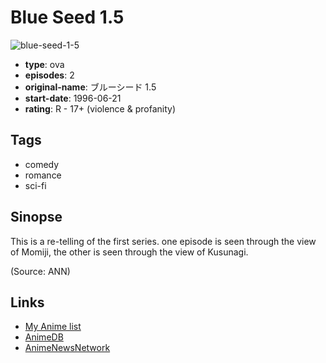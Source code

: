 # Blue Seed 1.5

![blue-seed-1-5](https://cdn.myanimelist.net/images/anime/10/26709.jpg)

-   **type**: ova
-   **episodes**: 2
-   **original-name**: ブルーシード 1.5
-   **start-date**: 1996-06-21
-   **rating**: R - 17+ (violence & profanity)

## Tags

-   comedy
-   romance
-   sci-fi

## Sinopse

This is a re-telling of the first series. one episode is seen through the view of Momiji, the other is seen through the view of Kusunagi.

(Source: ANN)

## Links

-   [My Anime list](https://myanimelist.net/anime/3952/Blue_Seed_15)
-   [AnimeDB](http://anidb.info/perl-bin/animedb.pl?show=anime&aid=3127)
-   [AnimeNewsNetwork](http://www.animenewsnetwork.com/encyclopedia/anime.php?id=7398)
